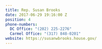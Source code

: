 ```yaml
---
title: Rep. Susan Brooks
date: 2017-06-29 19:16:00 Z
position: 4
phone-numbers:
  DC Office: "(202) 225-2276"
  Carmel Office: "(317) 848-0201"
website: https://susanwbrooks.house.gov/
---
```


